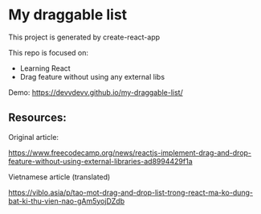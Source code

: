 # My draggable list

This project is generated by create-react-app

This repo is focused on:

* Learning React
* Drag feature without using any external libs

Demo: https://devvdevv.github.io/my-draggable-list/

## Resources:

Original article:

https://www.freecodecamp.org/news/reactjs-implement-drag-and-drop-feature-without-using-external-libraries-ad8994429f1a

Vietnamese article (translated)

https://viblo.asia/p/tao-mot-drag-and-drop-list-trong-react-ma-ko-dung-bat-ki-thu-vien-nao-gAm5yojDZdb 
